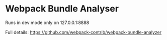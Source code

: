 # Webpack Bundle Analyser

Runs in dev mode only on 127.0.0.1:8888

Full details: https://github.com/webpack-contrib/webpack-bundle-analyzer

